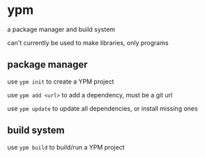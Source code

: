 # ypm

a package manager and build system

can't currently be used to make libraries, only programs

## package manager
use `ypm init` to create a YPM project

use `ypm add <url>` to add a dependency, must be a git url

use `ypm update` to update all dependencies, or install missing ones

## build system
use `ypm build` to build/run a YPM project
